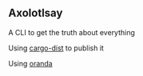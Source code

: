 ## Axolotlsay

A CLI to get the truth about everything

Using [cargo-dist](https://opensource.axo.dev/cargo-dist/) to publish it 

Using [oranda](https://opensource.axo.dev/oranda/)
